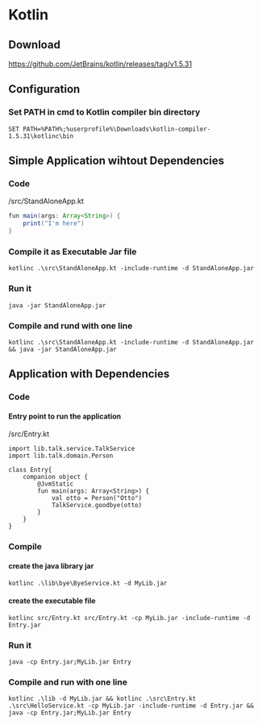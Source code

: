# Kotlin

## Download

https://github.com/JetBrains/kotlin/releases/tag/v1.5.31

## Configuration

### Set PATH in cmd to Kotlin compiler bin directory
```
SET PATH=%PATH%;%userprofile%\Downloads\kotlin-compiler-1.5.31\kotlinc\bin
```

## Simple Application wihtout Dependencies
### Code
/src/StandAloneApp.kt
```java
fun main(args: Array<String>) {
    print("I'm here")
}
```
### Compile it as Executable Jar file
```
kotlinc .\src\StandAloneApp.kt -include-runtime -d StandAloneApp.jar
```
### Run it
```
java -jar StandAloneApp.jar
```
### Compile and rund with one line
```
kotlinc .\src\StandAloneApp.kt -include-runtime -d StandAloneApp.jar && java -jar StandAloneApp.jar
```


## Application with Dependencies
### Code
#### Entry point to run the application
/src/Entry.kt
```
import lib.talk.service.TalkService
import lib.talk.domain.Person

class Entry{
    companion object {
        @JvmStatic
        fun main(args: Array<String>) {
            val otto = Person("Otto")
            TalkService.goodbye(otto)
        }
    }
}
```
### Compile 
#### create the java library jar
```
kotlinc .\lib\bye\ByeService.kt -d MyLib.jar
```
#### create the executable file
```
kotlinc src/Entry.kt src/Entry.kt -cp MyLib.jar -include-runtime -d Entry.jar
```
### Run it
```
java -cp Entry.jar;MyLib.jar Entry
```
### Compile and run with one line
```
kotlinc .\lib -d MyLib.jar && kotlinc .\src\Entry.kt .\src\HelloService.kt -cp MyLib.jar -include-runtime -d Entry.jar && java -cp Entry.jar;MyLib.jar Entry
```


